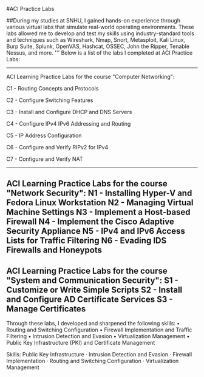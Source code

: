 #ACI Practice Labs

##During my studies at SNHU, I gained hands-on experience through various virtual labs that simulate real-world operating environments. These labs allowed me to develop and test my skills using industry-standard tools and techniques such as Wireshark, Nmap, Snort, Metasploit, Kali Linux, Burp Suite, Splunk, OpenVAS, Hashcat, OSSEC, John the Ripper, Tenable Nessus, and more.
'''
Below is a list of the labs I completed at ACI Practice Labs:

---------------------------------

ACI Learning Practice Labs for the course "Computer Networking":

C1 - Routing Concepts and Protocols

C2 - Configure Switching Features

C3 - Install and Configure DHCP and DNS Servers

C4 - Configure IPv4 IPv6 Addressing and Routing

C5 - IP Address Configuration

C6 - Configure and Verify RIPv2 for IPv4

C7 - Configure and Verify NAT

---------------------------------
ACI Learning Practice Labs for the course "Network Security":
N1 - Installing Hyper-V and Fedora Linux Workstation
N2 - Managing Virtual Machine Settings
N3 - Implement a Host-based Firewall
N4 - Implement the Cisco Adaptive Security Appliance
N5 - IPv4 and IPv6 Access Lists for Traffic Filtering
N6 - Evading IDS Firewalls and Honeypots
---------------------------------
ACI Learning Practice Labs for the course "System and Communication Security":
S1 - Customize or Write Simple Scripts
S2 - Install and Configure AD Certificate Services
S3 - Manage Certificates
---------------------------------

Through these labs, I developed and sharpened the following skills:
 • Routing and Switching Configuration
 • Firewall Implementation and Traffic Filtering
 • Intrusion Detection and Evasion
 • Virtualization Management
 • Public Key Infrastructure (PKI) and Certificate Management

Skills: Public Key Infrastructure · Intrusion Detection and Evasion · Firewall Implementation · Routing and Switching Configuration · Virtualization Management
